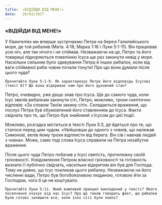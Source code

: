 ```yaml
---
title:  «ВІДІЙДИ ВІД МЕНЕ!»
date:   26/03/2017
---
```


### «ВІДІЙДИ ВІД МЕНЕ!» 

У Євангеліях ми вперше зустрічаємо Петра на березі Галилейського моря, де той рибалив (Матв. 4:18; Марка 1:16 і Луки 5:1-11). Він працював усю ніч, але так нічого і не спіймав. Незважаючи на це, Петро та його товариші підкоряються повелінню Ісуса ще раз закинути невід у море. Наскільки сильним було здивування Петра й інших рибалок, коли від ваги спійманої риби човни почали тонути! Про що вони думали після цього чуда? 

`Прочитайте Луки 5:1-9. Як характеризує Петра його відповідь Ісусові (текст 8)? Що вона відкриває нам про його духовний стан?` 

Петро, очевидно, уже дещо знав про Ісуса. Ще до самого чуда, коли Ісус звелів рибалкам закинути сіті, Петро, можливо, трохи скептично відповів: «За словом Твоїм закину сіті». Складається враження, що послух Петра був обумовлений його ставленням до Ісуса. Факти свідчать про те, що Петро був знайомий з Ісусом до цієї події. 

Можливо, розгадка міститься в тексті Луки 5:3, де йдеться про те, що сталося перед цим чудом. «Увійшовши до одного з човнів, що належав Симонові, велів йому трохи відплисти від берега. Він сів і навчав людей з човна». Може, саме тоді слова Ісуса справили на Петра незабутнє враження. 

Після цього чуда Петро побачив у Ісусі святість, протилежну своїй гріховності. Усвідомлення Петром власної гріховності та готовність визнати її публічно свідчать, наскільки відкритим він був для Господа. Тому не дивно, що Ісус покликав цього рибалку. Незважаючи на його численні вади, Петро був богобоязливою людиною, готовою йти за Господом, чого б це не коштувало. 

`Прочитайте Луки 5:11. Який важливий принцип викладений у тексті? Якого посвячення очікує від нас Ісус? Про що також говорить факт, що рибалки були готові залишити все, коли їхні сіті були повні?` 
